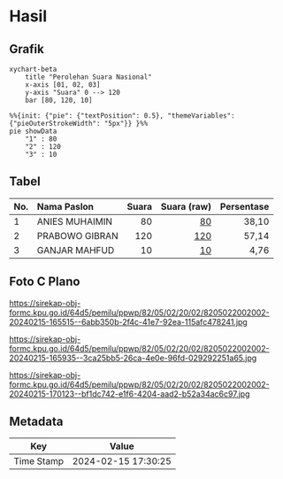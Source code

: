 # Hasil

## Grafik

```mermaid
xychart-beta
    title "Perolehan Suara Nasional"
    x-axis [01, 02, 03]
    y-axis "Suara" 0 --> 120
    bar [80, 120, 10]
```

```mermaid
%%{init: {"pie": {"textPosition": 0.5}, "themeVariables": {"pieOuterStrokeWidth": "5px"}} }%%
pie showData
    "1" : 80
    "2" : 120
    "3" : 10
```

## Tabel

| No. | Nama Paslon    | Suara | Suara (raw) | Persentase |
|:--- |:-------------- | -----:| -----------:| ----------:|
| 1   | ANIES MUHAIMIN | 80    | [80][p-1]   | 38,10      |
| 2   | PRABOWO GIBRAN | 120   | [120][p-2]  | 57,14      |
| 3   | GANJAR MAHFUD  | 10    | [10][p-3]   | 4,76       |


[p-1]: https://github.com/gigit-pemilu/pemilu-2024/blob/main/pilpres/hitung-suara/sub/82-maluku-utara/sub/05-kepulauan-sula/sub/02-sanana/sub/2002-fagudu/sub/002-tps/sub/paslon-1.txt
[p-2]: https://github.com/gigit-pemilu/pemilu-2024/blob/main/pilpres/hitung-suara/sub/82-maluku-utara/sub/05-kepulauan-sula/sub/02-sanana/sub/2002-fagudu/sub/002-tps/sub/paslon-2.txt
[p-3]: https://github.com/gigit-pemilu/pemilu-2024/blob/main/pilpres/hitung-suara/sub/82-maluku-utara/sub/05-kepulauan-sula/sub/02-sanana/sub/2002-fagudu/sub/002-tps/sub/paslon-3.txt

## Foto C Plano

https://sirekap-obj-formc.kpu.go.id/64d5/pemilu/ppwp/82/05/02/20/02/8205022002002-20240215-165515--6abb350b-2f4c-41e7-92ea-115afc478241.jpg

https://sirekap-obj-formc.kpu.go.id/64d5/pemilu/ppwp/82/05/02/20/02/8205022002002-20240215-165935--3ca25bb5-26ca-4e0e-96fd-029292251a65.jpg

https://sirekap-obj-formc.kpu.go.id/64d5/pemilu/ppwp/82/05/02/20/02/8205022002002-20240215-170123--bf1dc742-e1f6-4204-aad2-b52a34ac6c97.jpg


## Metadata

| Key        | Value               |
| ---------- | ------------------- |
| Time Stamp | 2024-02-15 17:30:25 |



